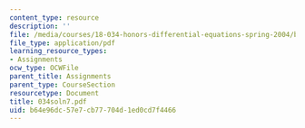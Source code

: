 ```yaml
---
content_type: resource
description: ''
file: /media/courses/18-034-honors-differential-equations-spring-2004/b64e96dc57e7cb77704d1ed0cd7f4466_034soln7.pdf
file_type: application/pdf
learning_resource_types:
- Assignments
ocw_type: OCWFile
parent_title: Assignments
parent_type: CourseSection
resourcetype: Document
title: 034soln7.pdf
uid: b64e96dc-57e7-cb77-704d-1ed0cd7f4466
---
```

